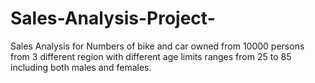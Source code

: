 # Sales-Analysis-Project-
Sales Analysis for Numbers of bike and car owned from 10000 persons from 3 different region with different age limits ranges from 25 to 85 including both males and females.
